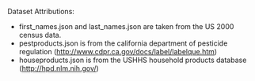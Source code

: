 Dataset Attributions:

* first_names.json and last_names.json are taken from the US 2000 census data.
* pestproducts.json is from the california department of pesticide regulation (http://www.cdpr.ca.gov/docs/label/labelque.htm)
* houseproducts.json is from the USHHS household products database (http://hpd.nlm.nih.gov/)




